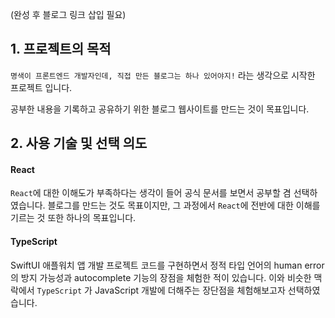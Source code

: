 (완성 후 블로그 링크 삽입 필요)

## 1. 프로젝트의 목적

`명색이 프론트엔드 개발자인데, 직접 만든 블로그는 하나 있어야지!` 라는 생각으로 시작한 프로젝트 입니다.

공부한 내용을 기록하고 공유하기 위한 블로그 웹사이트를 만드는 것이 목표입니다.

## 2. 사용 기술 및 선택 의도

#### React

`React`에 대한 이해도가 부족하다는 생각이 들어 공식 문서를 보면서 공부할 겸 선택하였습니다. 블로그를 만드는 것도 목표이지만, 그 과정에서 `React`에 전반에 대한 이해를 기르는 것 또한 하나의 목표입니다.

#### TypeScript

SwiftUI 애플워치 앱 개발 프로젝트 코드를 구현하면서 정적 타입 언어의 human error의 방지 가능성과 autocomplete 기능의 장점을 체험한 적이 있습니다. 이와 비슷한 맥락에서 `TypeScript` 가 JavaScript 개발에 더해주는 장단점을 체험해보고자 선택하였습니다.
